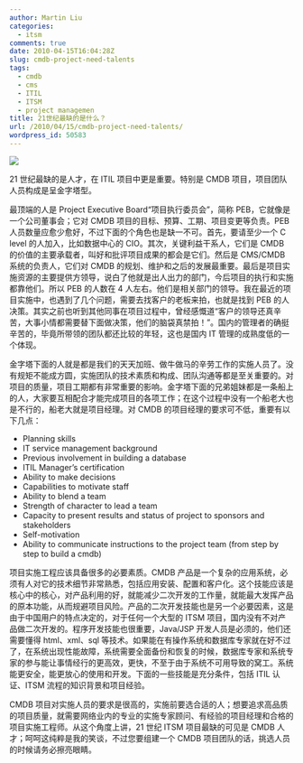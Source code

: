 ```yaml
---
author: Martin Liu
categories:
  - itsm
comments: true
date: 2010-04-15T16:04:28Z
slug: cmdb-project-need-talents
tags:
  - cmdb
  - cms
  - ITIL
  - ITSM
  - project managemen
title: 21世纪最缺的是什么？
url: /2010/04/15/cmdb-project-need-talents/
wordpress_id: 50583
---
```


![](http://www.photophoto.cn/m55/116/001/1160010007.jpg)

21 世纪最缺的是人才，在 ITIL 项目中更是重要。特别是 CMDB 项目，项目团队人员构成是呈金字塔型。

最顶端的人是 Project Executive Board“项目执行委员会”，简称 PEB，它就像是一个公司董事会；它对 CMDB 项目的目标、预算、工期、项目变更等负责。PEB 人员数量应愈少愈好，不过下面的个角色也是缺一不可。首先，要请至少一个 C level 的人加入，比如数据中心的 CIO。其次，关键利益干系人，它们是 CMDB 的价值的主要承载者，叫好和批评项目成果的都会是它们。然后是 CMS/CMDB 系统的负责人，它们对 CMDB 的规划、维护和之后的发展最重要。最后是项目实施资源的主要提供方领导，说白了他就是出人出力的部门，今后项目的执行和实施都靠他们。所以 PEB 的人数在 4 人左右。他们是相关部门的领导。我在最近的项目实施中，也遇到了几个问题，需要去找客户的老板来拍，也就是找到 PEB 的人决策。其实之前也听到其他同事在项目过程中，曾经感慨道“客户的领导还真辛苦，大事小情都需要替下面做决策，他们的脑袋真禁拍！”。国内的管理者的确挺辛苦的，毕竟所带领的团队都还比较的年轻，这也是国内 IT 管理的成熟度低的一个体现。

金字塔下面的人就是都是我们的天天加班、做牛做马的辛劳工作的实施人员了。没有规矩不能成方圆，实施团队的技术素质和构成、团队沟通等都是至关重要的。对项目的质量，项目工期都有非常重要的影响。金字塔下面的兄弟姐妹都是一条船上的人，大家要互相配合才能完成项目的各项工作；在这个过程中没有一个船老大也是不行的，船老大就是项目经理。对 CMDB 的项目经理的要求可不低，重要有以下几点：

- Planning skills
- IT service management background
- Previous involvement in building a database
- ITIL Manager’s certification
- Ability to make decisions
- Capabilities to motivate staff
- Ability to blend a team
- Strength of character to lead a team
- Capacity to present results and status of project to sponsors and stakeholders
- Self-motivation
- Ability to communicate instructions to the project team (from step by step to build a cmdb)

项目实施工程应该具备很多的必要素质。CMDB 产品是一个复杂的应用系统，必须有人对它的技术细节非常熟悉，包括应用安装、配置和客户化。这个技能应该是核心中的核心，对产品利用的好，就能减少二次开发的工作量，就能最大发挥产品的原本功能，从而规避项目风险。产品的二次开发技能也是另一个必要因素，这是由于中国用户的特点决定的，对于任何一个大型的 ITSM 项目，国内没有不对产品做二次开发的。程序开发技能也很重要，Java/JSP 开发人员是必须的，他们还需要懂得 html、xml、sql 等技术。如果能在有操作系统和数据库专家就在好不过了，在系统出现性能故障，系统需要全面备份和恢复的时候，数据库专家和系统专家的参与能让事情经行的更高效，更快，不至于由于系统不可用导致的窝工。系统能更安全，能更放心的使用和开发。下面的一些技能是充分条件，包括 ITIL 认证、ITSM 流程的知识背景和项目经验。

CMDB 项目对实施人员的要求是很高的，实施前要选合适的人；想要追求高品质的项目质量，就需要网络业内的专业的实施专家顾问、有经验的项目经理和合格的项目实施工程师。从这个角度上讲，21 世纪 ITSM 项目最缺的可见是 CMDB 人才；呵呵这纯粹是我的笑谈，不过您要组建一个 CMDB 项目团队的话，挑选人员的时候请务必擦亮眼睛。
